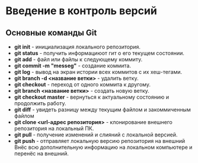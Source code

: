 # Введение в контроль версий

## Основные команды Git

* **git init** - инициализация локального репозитория.
* **git status** - получить информациюот гит о его текущем состоянии.
* **git add** - файл или файлы к следующему коммиту.
* **git commit -m "messeg"** - создание коммита.
* **git log** - вывод на экран истории всех коммитов с их хеш-тегами.
* **git branch -d <название ветки>** - удалить ветку.
* **git checkout** - переход от одного коммита к другому.
* **git branch <название ветки>** - создать новую ветку.
* **git checkout master** - вернуться к актуальному состоянию и продолжить работу.
* **git diff** - увидеть разницу между текущим файлом и закоммиченным файлом
* **git clone <url-адрес репозитория>** - клонирование внешнего репозитория на локальный ПК.
* **git pull** - получение изменений и слияний с локальной версией.
* **git push** - отправляет локальную версию репозитория на внешний
Внёс всю дополнительную информацию на локальном компьютере и перенёс на внешний.

